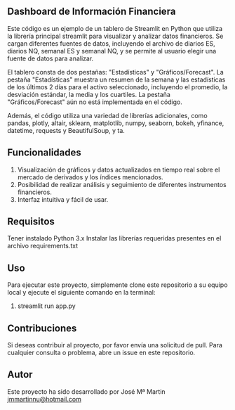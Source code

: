 ## Dashboard de Información Financiera
Este código es un ejemplo de un tablero de Streamlit en Python que utiliza la librería principal streamlit para visualizar y analizar datos financieros. Se cargan diferentes fuentes de datos, incluyendo el archivo de diarios ES, diarios NQ, semanal ES y semanal NQ, y se permite al usuario elegir una fuente de datos para analizar.

El tablero consta de dos pestañas: "Estadísticas" y "Gráficos/Forecast". La pestaña "Estadísticas" muestra un resumen de la semana y las estadísticas de los últimos 2 días para el activo seleccionado, incluyendo el promedio, la desviación estándar, la media y los cuartiles. La pestaña "Gráficos/Forecast" aún no está implementada en el código.

Además, el código utiliza una variedad de librerías adicionales, como pandas, plotly, altair, sklearn, matplotlib, numpy, seaborn, bokeh, yfinance, datetime, requests y BeautifulSoup, y ta.

## Funcionalidades
1. Visualización de gráficos y datos actualizados en tiempo real sobre el mercado de derivados y los índices mencionados.
2. Posibilidad de realizar análisis y seguimiento de diferentes instrumentos financieros.
3. Interfaz intuitiva y fácil de usar.

## Requisitos
Tener instalado Python 3.x
Instalar las librerías requeridas presentes en el archivo requirements.txt

## Uso
Para ejecutar este proyecto, simplemente clone este repositorio a su equipo local y ejecute el siguiente comando en la terminal:
1. streamlit run app.py


## Contribuciones
Si deseas contribuir al proyecto, por favor envía una solicitud de pull. Para cualquier consulta o problema, abre un issue en este repositorio.

## Autor
Este proyecto ha sido desarrollado por José Mª Martin jmmartinnu@hotmail.com
